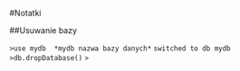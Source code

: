 #Notatki

##Usuwanie bazy

``>use mydb  *mydb nazwa bazy danych*``
``switched to db mydb``
``>db.dropDatabase()``
``>``

